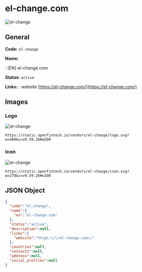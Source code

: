 
# el-change.com 
![el-change](https://static.openfintech.io/vendors/el-change/logo.svg?w=400&c=v0.59.26#w200)  

## General 
 
**Code:** `el-change` 
 
**Name:** 
 
:	[EN] el-change.com 
 
**Status:** `active` 
 
**Links:** 
: website [https://el-change.com/](https://el-change.com/) 
 

## Images 

### Logo 
 
![el-change](https://static.openfintech.io/vendors/el-change/logo.svg?w=400&c=v0.59.26#w200)  

```
https://static.openfintech.io/vendors/el-change/logo.svg?w=400&c=v0.59.26#w200
```  

### Icon 
 
![el-change](https://static.openfintech.io/vendors/el-change/icon.svg?w=278&c=v0.59.26#w100)  

```
https://static.openfintech.io/vendors/el-change/icon.svg?w=278&c=v0.59.26#w100
```  

## JSON Object 

```json
{
  "code":"el-change",
  "name":{
    "en":"el-change.com"
  },
  "status":"active",
  "description":null,
  "links":{
    "website":"https:\/\/el-change.com\/"
  },
  "countries":null,
  "contacts":null,
  "address":null,
  "social_profiles":null
}
```  
